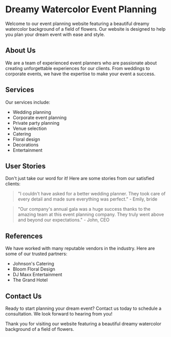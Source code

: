 <!--font:Inter-->

# Dreamy Watercolor Event Planning

Welcome to our event planning website featuring a beautiful dreamy watercolor background of a field of flowers. Our website is designed to help you plan your dream event with ease and style.

## About Us
We are a team of experienced event planners who are passionate about creating unforgettable experiences for our clients. From weddings to corporate events, we have the expertise to make your event a success.

## Services
Our services include:
- Wedding planning
- Corporate event planning
- Private party planning
- Venue selection
- Catering
- Floral design
- Decorations
- Entertainment

## User Stories
Don't just take our word for it! Here are some stories from our satisfied clients:

> "I couldn't have asked for a better wedding planner. They took care of every detail and made sure everything was perfect." - Emily, bride

> "Our company's annual gala was a huge success thanks to the amazing team at this event planning company. They truly went above and beyond our expectations." - John, CEO

## References
We have worked with many reputable vendors in the industry. Here are some of our trusted partners:
- Johnson's Catering
- Bloom Floral Design
- DJ Maxx Entertainment
- The Grand Hotel

## Contact Us
Ready to start planning your dream event? Contact us today to schedule a consultation. We look forward to hearing from you!

Thank you for visiting our website featuring a beautiful dreamy watercolor background of a field of flowers.

<!--

Write me content for website with wallpaper which alt text is:

"A dreamy watercolor painting of a field of flowers for a wedding or event planning website"

The name/title of the page should not be 1:1 copy of the alt text but rather a real content of the website which is using this wallpaper.

- Use markdown format 
- Start with heading
- Heading should be short and concise
- The content should look like a real website 
- The website should not be about the wallpaper, wallpaper is just a related background
- Heading should be contain work "wallpaper" or "background"
- Include real sections like references, contact, user stories, etc. use things relevant to the page purpose.
- Feel free to use structure like headings, bullets, numbering, blockquotes, paragraphs, horizontal lines, etc.
- You can use formatting like bold or _italic_
- You can include UTF-8 emojis
- Links should be only #hash anchors (and you can refer to the document itself)
- Do not include images


---


# Dreamy Watercolor Wallpaper for Event Planning

Welcome to our event planning website featuring a beautiful dreamy watercolor wallpaper of a field of flowers. Our website is designed to help you plan your dream event with ease and style.

## About Us
We are a team of experienced event planners who are passionate about creating unforgettable experiences for our clients. From weddings to corporate events, we have the expertise to make your event a success.

## Services
Our services include:
- Wedding planning
- Corporate event planning
- Private party planning
- Venue selection
- Catering
- Floral design
- Decorations
- Entertainment

## User Stories
Don't just take our word for it! Here are some stories from our satisfied clients:

> "I couldn't have asked for a better wedding planner. They took care of every detail and made sure everything was perfect." - Emily, bride

> "Our company's annual gala was a huge success thanks to the amazing team at this event planning company. They truly went above and beyond our expectations." - John, CEO

## References
We have worked with many reputable vendors in the industry. Here are some of our trusted partners:
- Johnson's Catering
- Bloom Floral Design
- DJ Maxx Entertainment
- The Grand Hotel

## Contact Us
Ready to start planning your dream event? Contact us today to schedule a consultation. We look forward to hearing from you!

Thank you for visiting our website featuring a beautiful dreamy watercolor wallpaper of a field of flowers.


---


Heading should not include word "wallpaper". The website should not be about the wallpaper itself, wallpaper is just a related background, rewrite whole content.


---


# Dreamy Watercolor Event Planning

Welcome to our event planning website featuring a beautiful dreamy watercolor background of a field of flowers. Our website is designed to help you plan your dream event with ease and style.

## About Us
We are a team of experienced event planners who are passionate about creating unforgettable experiences for our clients. From weddings to corporate events, we have the expertise to make your event a success.

## Services
Our services include:
- Wedding planning
- Corporate event planning
- Private party planning
- Venue selection
- Catering
- Floral design
- Decorations
- Entertainment

## User Stories
Don't just take our word for it! Here are some stories from our satisfied clients:

> "I couldn't have asked for a better wedding planner. They took care of every detail and made sure everything was perfect." - Emily, bride

> "Our company's annual gala was a huge success thanks to the amazing team at this event planning company. They truly went above and beyond our expectations." - John, CEO

## References
We have worked with many reputable vendors in the industry. Here are some of our trusted partners:
- Johnson's Catering
- Bloom Floral Design
- DJ Maxx Entertainment
- The Grand Hotel

## Contact Us
Ready to start planning your dream event? Contact us today to schedule a consultation. We look forward to hearing from you!

Thank you for visiting our website featuring a beautiful dreamy watercolor background of a field of flowers.

-->
